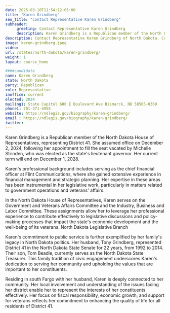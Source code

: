```yaml
---
date: 2025-03-10T11:54:12-05:00
title: "Karen Grindberg"
seo_title: "contact Representative Karen Grindberg"
subheader:
     greeting: Contact Representative Karen Grindberg
     description: Karen Grindberg is a Republican member of the North Dakota House of Representatives, representing District 41. She assumed office on December 2, 2024, following her appointment to fill the seat vacated by Michelle Strinden, who was elected as the state's lieutenant governor. Her current term will end on December 1, 2028.
description: Contact Representative Karen Grindberg of North Dakota. Contact information for Karen Grindberg includes email address, phone number, and mailing address.
image: karen-grindberg.jpeg
video:
url: /states/north-dakota/karen-grindberg/
weight: 1
layout: course_home

####candidate
name: Karen Grindberg
state: North Dakota
party: Republican
role: Representative
inoffice: current
elected: 2024
mailing1: State Capitol 600 E Boulevard Ave Bismarck, ND 58505-0360
phone1: 701-371-4958
website: https://ndlegis.gov/biography/karen-grindberg/
email : https://ndlegis.gov/biography/karen-grindberg/
twitter: 
---
```

​Karen Grindberg is a Republican member of the North Dakota House of Representatives, representing District 41. She assumed office on December 2, 2024, following her appointment to fill the seat vacated by Michelle Strinden, who was elected as the state's lieutenant governor. Her current term will end on December 1, 2028.​

Karen's professional background includes serving as the chief financial officer at Flint Communications, where she gained extensive experience in financial management and strategic planning. Her expertise in these areas has been instrumental in her legislative work, particularly in matters related to government operations and veterans' affairs.​

In the North Dakota House of Representatives, Karen serves on the Government and Veterans Affairs Committee and the Industry, Business and Labor Committee. These assignments allow her to leverage her professional experience to contribute effectively to legislative discussions and policy-making processes that impact the state's economic development and the well-being of its veterans.​
North Dakota Legislative Branch

Karen's commitment to public service is further exemplified by her family's legacy in North Dakota politics. Her husband, Tony Grindberg, represented District 41 in the North Dakota State Senate for 22 years, from 1992 to 2014. Their son, Tom Beadle, currently serves as the North Dakota State Treasurer. This family tradition of civic engagement underscores Karen's dedication to serving her community and upholding the values that are important to her constituents.​

Residing in south Fargo with her husband, Karen is deeply connected to her community. Her local involvement and understanding of the issues facing her district enable her to represent the interests of her constituents effectively. Her focus on fiscal responsibility, economic growth, and support for veterans reflects her commitment to enhancing the quality of life for all residents of District 41.
